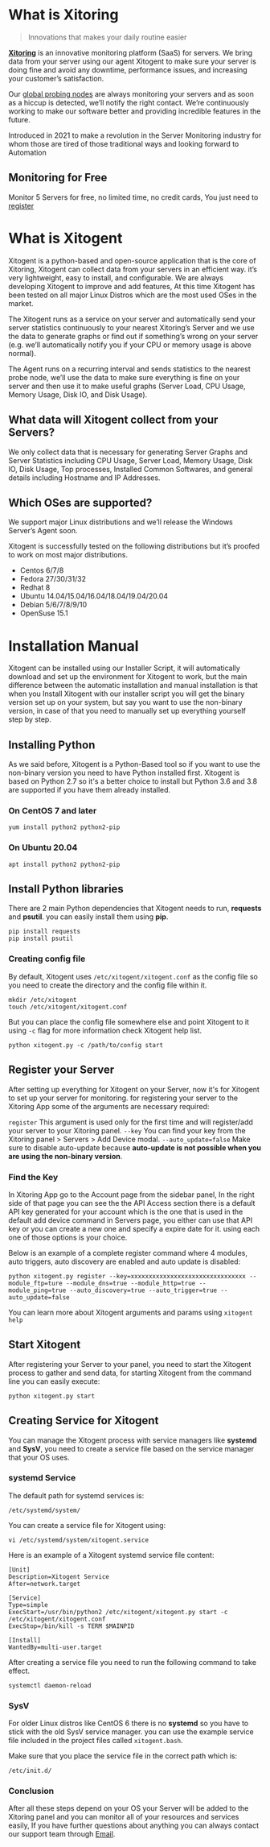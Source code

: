 # What is Xitoring

> Innovations that makes your daily routine easier

**[Xitoring](https://xitoring.com)**  is an innovative monitoring platform (SaaS) for servers. We bring data from your server using our agent Xitogent to make sure your server is doing fine and avoid any downtime, performance issues, and increasing your customer’s satisfaction.

Our  [global probing nodes](https://xitoring.com/features/)  are always monitoring your servers and as soon as a hiccup is detected, we’ll notify the right contact. We’re continuously working to make our software better and providing incredible features in the future.

Introduced in 2021 to make a revolution in the Server Monitoring industry for whom those are tired of those traditional ways and looking forward to Automation

## Monitoring for Free

Monitor 5 Servers for free, no limited time, no credit cards, You just need to [register](https://app.xitoring.com/register)
 
# What is Xitogent

Xitogent is a python-based and open-source application that is the core of Xitoring, Xitogent can collect data from your servers in an efficient way. it’s very lightweight, easy to install, and configurable.
We are always developing Xitogent to improve and add features, At this time Xitogent has been tested on all major Linux Distros which are the most used OSes in the market.

The Xitogent runs as a service on your server and automatically send your server statistics continuously to your nearest Xitoring’s Server and we use the data to generate graphs or find out if something’s wrong on your server (e.g. we’ll automatically notify you if your CPU or memory usage is above normal).

The Agent runs on a recurring interval and sends statistics to the nearest probe node, we’ll use the data to make sure everything is fine on your server and then use it to make useful graphs (Server Load, CPU Usage, Memory Usage, Disk IO, and Disk Usage).

## What data will Xitogent collect from your Servers?

We only collect data that is necessary for generating Server Graphs and Server Statistics including CPU Usage, Server Load, Memory Usage, Disk IO, Disk Usage, Top processes, Installed Common Softwares, and general details including Hostname and IP Addresses.

## Which OSes are supported?

We support major Linux distributions and we’ll release the Windows Server’s Agent soon.

Xitogent is successfully tested on the following distributions but it’s proofed to work on most major distributions.

 - Centos 6/7/8
 - Fedora 27/30/31/32
 - Redhat 8
 - Ubuntu 14.04/15.04/16.04/18.04/19.04/20.04
 - Debian 5/6/7/8/9/10
 - OpenSuse 15.1

# Installation Manual

Xitogent can be installed using our Installer Script, it will automatically download and set up the environment for Xitogent to work, but the main difference between the automatic installation and manual installation is that when you Install Xitogent with our installer script you will get the binary version set up on your system, but say you want to use the non-binary version, in case of that you need to manually set up everything yourself step by step.

## Installing Python

As we said before, Xitogent is a Python-Based tool so if you want to use the non-binary version you need to have Python installed first.
Xitogent is based on Python 2.7 so it's a better choice to install but Python 3.6 and 3.8 are supported if you have them already installed.

### On CentOS 7 and later

    yum install python2 python2-pip

### On Ubuntu 20.04

    apt install python2 python2-pip

## Install Python libraries

There are 2 main Python dependencies that Xitogent needs to run, **requests** and **psutil**. you can easily install them using **pip**.

    pip install requests
    pip install psutil

### Creating config file

By default, Xitogent uses `/etc/xitogent/xitogent.conf` as the config file so you need to create the directory and the config file within it.

    mkdir /etc/xitogent
    touch /etc/xitogent/xitogent.conf

But you can place the config file somewhere else and point Xitogent to it using `-c` flag for more information check Xitogent help list.

    python xitogent.py -c /path/to/config start

## Register your Server
After setting up everything for Xitogent on your Server, now it's for Xitogent to set up your server for monitoring. for registering your server to the Xitoring App some of the arguments are necessary required:

`register` This argument is used only for the first time and will register/add your server to your Xitoring panel.
`--key` You can find your key from the Xitoring panel > Servers > Add Device modal.
`--auto_update=false` Make sure to disable auto-update because **auto-update is not possible when you are using the non-binary version**.

### Find the Key
In Xitoring App go to the Account page from the sidebar panel, In the right side of that page you can see the the API Access section there is a default API key generated for your account which is the one that is used in the default add device command in Servers page, you either can use that API key or you can create a new one and specify a expire date for it. using each one of those options is your choice.

Below is an example of a complete register command where 4 modules, auto triggers, auto discovery are enabled and auto update is disabled:

    python xitogent.py register --key=xxxxxxxxxxxxxxxxxxxxxxxxxxxxxxxx --module_ftp=ture --module_dns=true --module_http=true --module_ping=true --auto_discovery=true --auto_trigger=true --auto_update=false

You can learn more about Xitogent arguments and params using `xitogent help`

## Start Xitogent

After registering your Server to your panel, you need to start the Xitogent process to gather and send data, for starting Xitogent from the command line you can easily execute:

    python xitogent.py start

## Creating Service for Xitogent

You can manage the Xitogent process with service managers like **systemd** and **SysV**, you need to create a service file based on the service manager that your OS uses.

### systemd Service
The default path for systemd services is:

    /etc/systemd/system/
You can create a service file for Xitogent using:

    vi /etc/systemd/system/xitogent.service
Here is an example of a Xitogent systemd service file content:

    [Unit]
    Description=Xitogent Service
    After=network.target
    
    [Service]
    Type=simple
    ExecStart=/usr/bin/python2 /etc/xitogent/xitogent.py start -c /etc/xitogent/xitogent.conf
    ExecStop=/bin/kill -s TERM $MAINPID
    
    [Install]
    WantedBy=multi-user.target

After creating a service file you need to run the following command to take effect.

    systemctl daemon-reload

### SysV 

For older Linux distros like CentOS 6 there is no **systemd** so you have to stick with the old SysV service manager. you can use the example service file included in the project files called `xitogent.bash`.
    
  Make sure that you place the service file in the correct path which is:

    /etc/init.d/

### Conclusion

After all these steps depend on your OS your Server will be added to the Xitoring panel and you can monitor all of your resources and services easily, If you have further questions about anything you can always contact our support team through [Email](mailto:support@xitoring.com).

